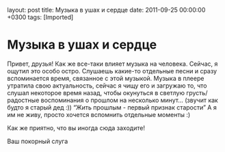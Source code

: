 layout: post
title: Музыка в ушах и сердце
date: 2011-09-25 00:00:00 +0300
tags: [Imported]
# Музыка в ушах и сердце

Привет, друзья!
Как же все-таки влияет музыка на человека. Сейчас, я ощутил это особо остро. Слушаешь какие-то отдельные песни и сразу вспоминается время, связанное с этой музыкой. Музыка в плеере утратила свою актуальность, сейчас я чищу его и загружаю то, что слушал некоторое время назад, чтобы окунуться в светлую грусть/радостные воспоминания о прошлом на несколько минут… (звучит как будто я старый дед :)) “Жить прошлым - первый признак старости” А я им не живу, просто хочется вспомнить отдельные моменты :)

Как же приятно, что вы иногда сюда заходите!

Ваш покорный слуга